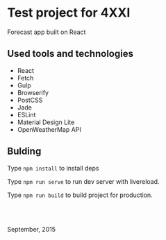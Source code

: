 # Test project for 4XXI

Forecast app built on React

## Used tools and technologies

* React
* Fetch
* Gulp
* Browserify
* PostCSS
* Jade
* ESLint
* Material Design Lite
* OpenWeatherMap API

## Bulding

Type `npm install` to install deps

Type `npm run serve` to run dev server with livereload.

Type `npm run build` to build project for production.

<br><br>

September, 2015
